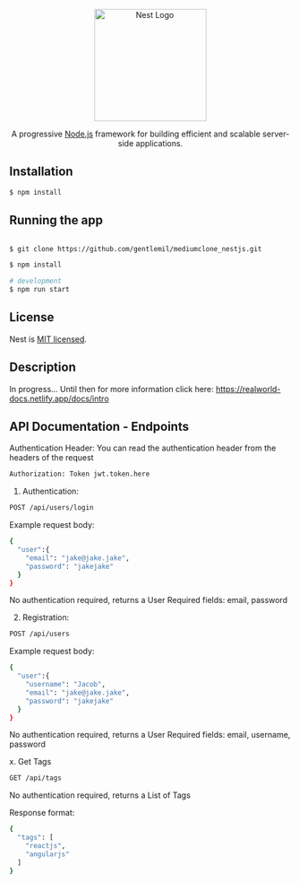<p align="center">
  <a href="http://nestjs.com/" target="blank"><img src="https://nestjs.com/img/logo-small.svg" width="200" alt="Nest Logo" /></a>
</p>

[circleci-image]: https://img.shields.io/circleci/build/github/nestjs/nest/master?token=abc123def456
[circleci-url]: https://circleci.com/gh/nestjs/nest

<p align="center">A progressive <a href="http://nodejs.org" target="_blank">Node.js</a> framework for building efficient and scalable server-side applications.</p>

## Installation

```bash
$ npm install
```

## Running the app

```bash

$ git clone https://github.com/gentlemil/mediumclone_nestjs.git

$ npm install

# development
$ npm run start

```

## License

Nest is [MIT licensed](LICENSE).

## Description

In progress...
Until then for more information click here: https://realworld-docs.netlify.app/docs/intro

## API Documentation - Endpoints

Authentication Header:
You can read the authentication header from the headers of the request

```bash
Authorization: Token jwt.token.here
```

1. Authentication:

```bash
POST /api/users/login
```

Example request body:

```bash
{
  "user":{
    "email": "jake@jake.jake",
    "password": "jakejake"
  }
}
```

No authentication required, returns a User
Required fields: email, password

2. Registration:

```bash
POST /api/users
```

Example request body:

```bash
{
  "user":{
    "username": "Jacob",
    "email": "jake@jake.jake",
    "password": "jakejake"
  }
}
```

No authentication required, returns a User
Required fields: email, username, password

x. Get Tags

```bash
GET /api/tags
```

No authentication required, returns a List of Tags

Response format:

```bash
{
  "tags": [
    "reactjs",
    "angularjs"
  ]
}
```
